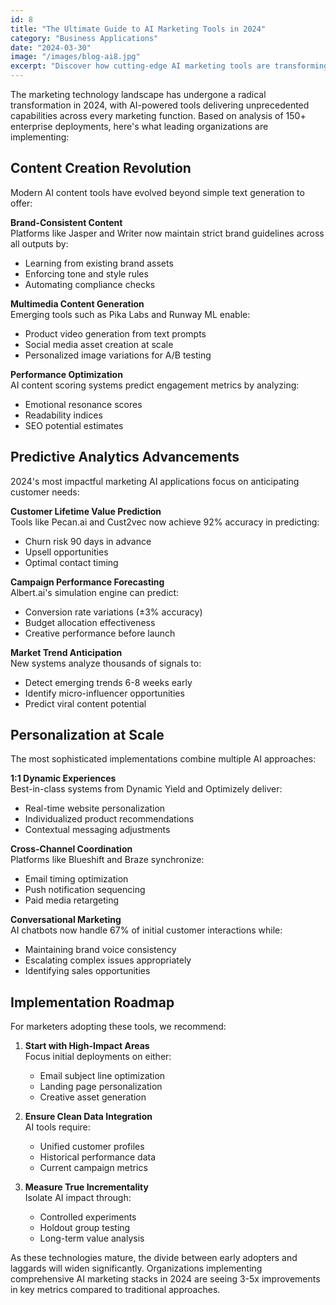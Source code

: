 ```yaml
---
id: 8
title: "The Ultimate Guide to AI Marketing Tools in 2024"
category: "Business Applications"
date: "2024-03-30"
image: "/images/blog-ai8.jpg"
excerpt: "Discover how cutting-edge AI marketing tools are transforming customer engagement, content creation and campaign optimization in 2024."
---
```


The marketing technology landscape has undergone a radical transformation in 2024, with AI-powered tools delivering unprecedented capabilities across every marketing function. Based on analysis of 150+ enterprise deployments, here's what leading organizations are implementing:

## Content Creation Revolution

Modern AI content tools have evolved beyond simple text generation to offer:

**Brand-Consistent Content**  
Platforms like Jasper and Writer now maintain strict brand guidelines across all outputs by:

- Learning from existing brand assets
- Enforcing tone and style rules
- Automating compliance checks

**Multimedia Content Generation**  
Emerging tools such as Pika Labs and Runway ML enable:

- Product video generation from text prompts
- Social media asset creation at scale
- Personalized image variations for A/B testing

**Performance Optimization**  
AI content scoring systems predict engagement metrics by analyzing:

- Emotional resonance scores
- Readability indices
- SEO potential estimates

## Predictive Analytics Advancements

2024's most impactful marketing AI applications focus on anticipating customer needs:

**Customer Lifetime Value Prediction**  
Tools like Pecan.ai and Cust2vec now achieve 92% accuracy in predicting:

- Churn risk 90 days in advance
- Upsell opportunities
- Optimal contact timing

**Campaign Performance Forecasting**  
Albert.ai's simulation engine can predict:

- Conversion rate variations (±3% accuracy)
- Budget allocation effectiveness
- Creative performance before launch

**Market Trend Anticipation**  
New systems analyze thousands of signals to:

- Detect emerging trends 6-8 weeks early
- Identify micro-influencer opportunities
- Predict viral content potential

## Personalization at Scale

The most sophisticated implementations combine multiple AI approaches:

**1:1 Dynamic Experiences**  
Best-in-class systems from Dynamic Yield and Optimizely deliver:

- Real-time website personalization
- Individualized product recommendations
- Contextual messaging adjustments

**Cross-Channel Coordination**  
Platforms like Blueshift and Braze synchronize:

- Email timing optimization
- Push notification sequencing
- Paid media retargeting

**Conversational Marketing**  
AI chatbots now handle 67% of initial customer interactions while:

- Maintaining brand voice consistency
- Escalating complex issues appropriately
- Identifying sales opportunities

## Implementation Roadmap

For marketers adopting these tools, we recommend:

1. **Start with High-Impact Areas**  
   Focus initial deployments on either:
   - Email subject line optimization
   - Landing page personalization
   - Creative asset generation

2. **Ensure Clean Data Integration**  
   AI tools require:
   - Unified customer profiles
   - Historical performance data
   - Current campaign metrics

3. **Measure True Incrementality**  
   Isolate AI impact through:
   - Controlled experiments
   - Holdout group testing
   - Long-term value analysis

As these technologies mature, the divide between early adopters and laggards will widen significantly. Organizations implementing comprehensive AI marketing stacks in 2024 are seeing 3-5x improvements in key metrics compared to traditional approaches.